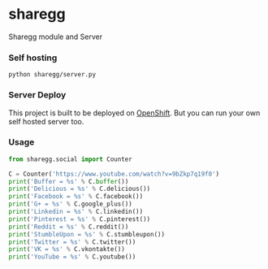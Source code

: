 sharegg
=======

Sharegg module and Server

### Self hosting

`python sharegg/server.py`

### Server Deploy

This project is built to be deployed on [OpenShift](https://www.openshift.com/). But you can run your own self hosted server too.

### Usage

```python
from sharegg.social import Counter

C = Counter('https://www.youtube.com/watch?v=9bZkp7q19f0')
print('Buffer = %s' % C.buffer())
print('Delicious = %s' % C.delicious())
print('Facebook = %s' % C.facebook())
print('G+ = %s' % C.google_plus())
print('Linkedin = %s' % C.linkedin())
print('Pinterest = %s' % C.pinterest())
print('Reddit = %s' % C.reddit())
print('StumbleUpon = %s' % C.stumbleupon())
print('Twitter = %s' % C.twitter())
print('VK = %s' % C.vkontakte())
print('YouTube = %s' % C.youtube())
```